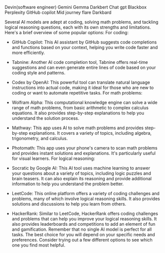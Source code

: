 

Devin(software engineer)
Gemini
Gemma
Darkbert
Chat gpt
Blackbox
Perplexity
GitHub copilot
Mid journey 
flare
Darkbard


Several AI models are adept at coding, solving math problems, and tackling logical reasoning questions, each with its own strengths and limitations. Here's a brief overview of some popular options:
For coding:
* GitHub Copilot: This AI assistant by GitHub suggests code completions and functions based on your context, helping you write code faster and more efficiently.
* Tabnine: Another AI code completion tool, Tabnine offers real-time suggestions and can even generate entire lines of code based on your coding style and patterns.
* Codex by OpenAI: This powerful tool can translate natural language instructions into actual code, making it ideal for those who are new to coding or want to automate repetitive tasks.
For math problems:
* Wolfram Alpha: This computational knowledge engine can solve a wide range of math problems, from basic arithmetic to complex calculus equations. It also provides step-by-step explanations to help you understand the solution process.
* Mathway: This app uses AI to solve math problems and provides step-by-step explanations. It covers a variety of topics, including algebra, trigonometry, and calculus.
* Photomath: This app uses your phone's camera to scan math problems and provides instant solutions and explanations. It's particularly useful for visual learners.
For logical reasoning:
* Socratic by Google AI: This AI tool uses machine learning to answer your questions about a variety of topics, including logic puzzles and brain teasers. It can also explain its reasoning and provide additional information to help you understand the problem better.


* LeetCode: This online platform offers a variety of coding challenges and problems, many of which involve logical reasoning skills. It also provides solutions and discussions to help you learn from others.
* HackerRank: Similar to LeetCode, HackerRank offers coding challenges and problems that can help you improve your logical reasoning skills. It also provides leaderboards and competitions to add an element of fun and gamification.
Remember that no single AI model is perfect for all tasks. The best choice for you will depend on your specific needs and preferences. Consider trying out a few different options to see which one you find most helpful.



